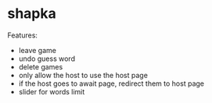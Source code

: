 # shapka

Features:
- leave game
- undo guess word
- delete games
- only allow the host to use the host page
- if the host goes to await page, redirect them to host page
- slider for words limit